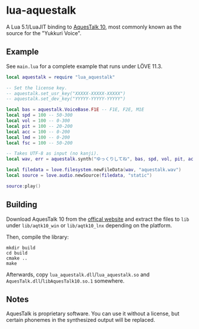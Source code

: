 # lua-aquestalk

A Lua 5.1/LuaJIT binding to [AquesTalk 10](https://www.a-quest.com/products/aquestalk10.html), most commonly known as the source for the "Yukkuri Voice".

## Example

See `main.lua` for a complete example that runs under LÖVE 11.3.

```lua
local aquestalk = require "lua_aquestalk"

-- Set the license key.
-- aquestalk.set_usr_key("XXXXX-XXXXX-XXXXX")
-- aquestalk.set_dev_key("YYYYY-YYYYY-YYYYY")

local bas = aquestalk.VoiceBase.F1E -- F1E, F2E, M1E
local spd = 100 -- 50-300
local vol = 100 -- 0-300
local pit = 100 -- 20-200
local acc = 100 -- 0-200
local lmd = 100 -- 0-200
local fsc = 100 -- 50-200

-- Takes UTF-8 as input (no kanji).
local wav, err = aquestalk.synth("ゆっくりしてね", bas, spd, vol, pit, acc, lmd, fsc)

local filedata = love.filesystem.newFileData(wav, "aquestalk.wav")
local source = love.audio.newSource(filedata, "static")

source:play()

```

## Building

Download AquesTalk 10 from the [offical website](https://www.a-quest.com/products/aquestalk10.html) and extract the files to `lib` under `lib/aqtk10_win` or `lib/aqtk10_lnx` depending on the platform.

Then, compile the library:

```
mkdir build
cd build
cmake ..
make
```

Afterwards, copy `lua_aquestalk.dll`/`lua_aquestalk.so` and `AquesTalk.dll`/`libAquesTalk10.so.1` somewhere.

## Notes

AquesTalk is proprietary software. You can use it without a license, but certain phonemes in the synthesized output will be replaced.
